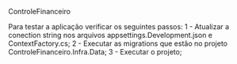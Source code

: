 ControleFinanceiro

Para testar a aplicação verificar os seguintes passos:
1 - Atualizar a conection string nos arquivos appsettings.Development.json e ContextFactory.cs;
2 - Executar as migrations que estão no projeto ControleFinanceiro.Infra.Data;
3 - Executar o projeto;
